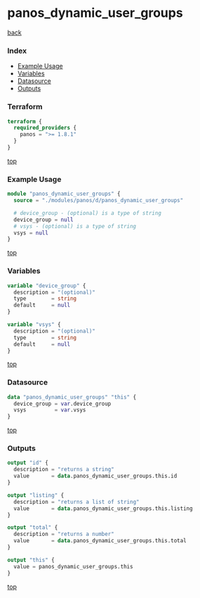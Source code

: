 # panos_dynamic_user_groups

[back](../panos.md)

### Index

- [Example Usage](#example-usage)
- [Variables](#variables)
- [Datasource](#datasource)
- [Outputs](#outputs)

### Terraform

```terraform
terraform {
  required_providers {
    panos = ">= 1.8.1"
  }
}
```

[top](#index)

### Example Usage

```terraform
module "panos_dynamic_user_groups" {
  source = "./modules/panos/d/panos_dynamic_user_groups"

  # device_group - (optional) is a type of string
  device_group = null
  # vsys - (optional) is a type of string
  vsys = null
}
```

[top](#index)

### Variables

```terraform
variable "device_group" {
  description = "(optional)"
  type        = string
  default     = null
}

variable "vsys" {
  description = "(optional)"
  type        = string
  default     = null
}
```

[top](#index)

### Datasource

```terraform
data "panos_dynamic_user_groups" "this" {
  device_group = var.device_group
  vsys         = var.vsys
}
```

[top](#index)

### Outputs

```terraform
output "id" {
  description = "returns a string"
  value       = data.panos_dynamic_user_groups.this.id
}

output "listing" {
  description = "returns a list of string"
  value       = data.panos_dynamic_user_groups.this.listing
}

output "total" {
  description = "returns a number"
  value       = data.panos_dynamic_user_groups.this.total
}

output "this" {
  value = panos_dynamic_user_groups.this
}
```

[top](#index)
